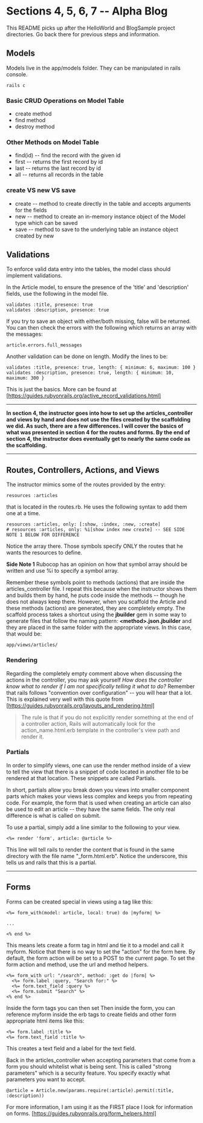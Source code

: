 # Sections 4, 5, 6, 7 -- Alpha Blog

This README picks up after the HelloWorld and BlogSample project directories.  Go back there for previous steps and information.

## Models

Models live in the app/models folder.  They can be manipulated in rails console.

    rails c

### Basic CRUD Operations on Model Table

* create method
* find method
* destroy method

### Other Methods on Model Table

* find(id) -- find the record with the given id
* first -- returns the first record by id
* last -- returns the last record by id
* all -- returns all records in the table

### create VS new VS save

* create -- method to create directly in the table and accepts arguments for the fields
* new -- method to create an in-memory instance object of the Model type which can be saved
* save -- method to save to the underlying table an instance object created by new

## Validations

To enforce valid data entry into the tables, the model class should implement validations.

In the Article model, to ensure the presence of the 'title' and 'description' fields, use the following in the model file.

    validates :title, presence: true
    validates :description, presence: true

If you try to save an object with either/both missing, false will be returned. You can then check the errors with the following which returns an array with the messages:

    article.errors.full_messages

Another validation can be done on length.  Modify the lines to be:

    validates :title, presence: true, length: { minimum: 6, maximum: 100 }
    validates :description, presence: true, length: { minimum: 10, maximum: 300 }

This is just the basics.  More can be found at [https://guides.rubyonrails.org/active_record_validations.html]

---

**In section 4, the instructor goes into how to set up the articles_controller and views by hand and does not use the files created by the scaffolding we did. As such, there are a few differences.  I will cover the basics of what was presented in section 4 for the routes and forms.  By the end of section 4, the instructor does eventually get to nearly the same code as the scaffolding.**

---

## Routes, Controllers, Actions, and Views

The instructor mimics some of the routes provided by the entry:

    resources :articles

that is located in the routes.rb. He uses the following syntax to add them one at a time.

    resources :articles, only: [:show, :index, :new, :create]
    # resources :articles, only: %i[show index new create] -- SEE SIDE NOTE 1 BELOW FOR DIFFERENCE

Notice the array there.  Those symbols specify ONLY the routes that he wants the resources to define.

**Side Note 1** Rubocop has an opinion on how that symbol array should be written and use %i to specify a symbol array.

Remember these symbols point to methods (actions) that are inside the articles_controller file. I repeat this because when the instructor shows them and builds them by hand, he puts code inside the methods -- though he does not always keep there. However, when you scaffold the Article and these methods (actions) are generated, they are completely empty. The scaffold process takes a shortcut using the **jbuilder** gem in some way to generate files that follow the naming pattern: **\<method\>.json.jbuilder** and they are placed in the same folder with the appropriate views. In this case, that would be:

    app/views/articles/

### Rendering

Regarding the completely empty comment above when discussing the actions in the controller, you may ask yourself _How does the controller know what to render if I am not specifically telling it what to do?_ Remember that rails follows "convention over configuration" -- you will hear that a lot.  This is explained very well with this quote from [https://guides.rubyonrails.org/layouts_and_rendering.html]

> The rule is that if you do not explicitly render something at the end of a controller action, Rails will automatically look for the action_name.html.erb template in the controller's view path and render it.

### Partials

In order to simplify views, one can use the render method inside of a view to tell the view that there is a snippet of code located in another file to be rendered at that location. These snippets are called Partials.

In short, partials allow you break down you views into smaller component parts which makes your views less complex and keeps you from repeating code. For example, the form that is used when creating an article can also be used to edit an article -- they have the same fields. The only real difference is what is called on submit.

To use a partial, simply add a line similar to the following to your view.

    <%= render 'form', article: @article %>

This line will tell rails to render the content that is found in the same directory with the file name "_form.html.erb". Notice the underscore, this tells us and rails that this is a partial.

---

## Forms

Forms can be created special in views using a tag like this:

    <%= form_with(model: article, local: true) do |myform| %>

    ...

    <% end %>

This means lets create a form tag in html and tie it to a model and call it myform. Notice that there is no way to set the "action" for the form here. By default, the form action will be set to a POST to the current page. To set the form action and method, use the url and method helpers.

    <%= form_with url: "/search", method: :get do |form| %>
      <%= form.label :query, "Search for:" %>
      <%= form.text_field :query %>
      <%= form.submit "Search" %>
    <% end %>

Inside the form tags you can then set Then inside the form, you can reference myform inside the erb tags to create fields and other form appropriate html items like this:

    <%= form.label :title %>
    <%= form.text_field :title %>

This creates a text field and a label for the text field.

Back in the articles_controller when accepting parameters that come from a form you should whitelist what is being sent.  This is called "strong parameters" which is a security feature. You specify exactly what parameters you want to accept.

    @article = Article.new(params.require(:article).permit(:title, :description))

For more information,  I am using it as the FIRST place I look for information on forms.
[https://guides.rubyonrails.org/form_helpers.html]

